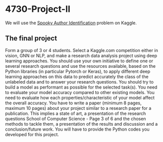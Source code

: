 # 4730-Project-II

We will use the [Spooky Author Identification](https://www.kaggle.com/competitions/spooky-author-identification/overview) problem on Kaggle.

## The final project

Form a group of 3 or 4 students. Select a Kaggle.com competition either in vision, GNN or NLP, and make a research data analysis project using deep learning approaches. You should use your own initiative to define one or several research questions and use the resources available, based on the Python libraries (in particular Pytorch or Keras), to apply different deep learning approaches on this data to predict accurately the class of the unlabeled data and to answer your research questions. You should try to build a model as performant as possible for the selected task(s). You need to evaluate your model accuracy compared to other existing models. You need to evaluate how each properties/characteristic of your model affect the overall accuracy. You have to write a paper (minimum 8 pages, maximum 10 pages) about your project similar to a research paper for a publication. This implies a state of art, a presentation of the research questions School of Computer Science - Page 3 of 6 and the chosen methods to tackle them, a presentation of the results and discussion and a conclusion/future work. You will have to provide the Python codes you developed for this project.
